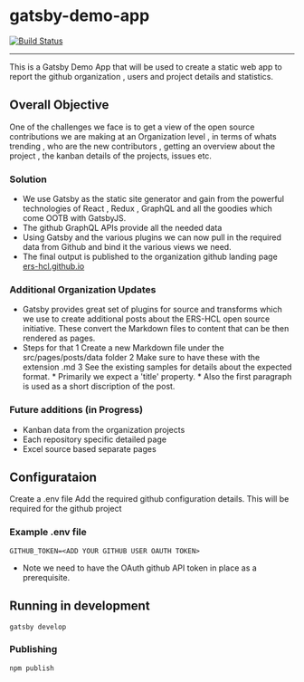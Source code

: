 # gatsby-demo-app

[![Build Status](https://travis-ci.org/ERS-HCL/gatsby-demo-app.svg?branch=master)](https://travis-ci.org/ERS-HCL/gatsby-demo-app)

---

This is a Gatsby Demo App that will be used to create a static web app to report the github organization , users and project details and statistics.

## Overall Objective

One of the challenges we face is to get a view of the open source contributions we are making at an Organization level , in terms of whats trending , who are the new contributors , getting an overview about the project , the kanban details of the projects, issues etc.

### Solution

* We use Gatsby as the static site generator and gain from the powerful technologies of React , Redux , GraphQL and all the goodies which come OOTB with GatsbyJS.
* The github GraphQL APIs provide all the needed data
* Using Gatsby and the various plugins we can now pull in the required data from Github and bind it the various views we need. 
* The final output is published to the organization github landing page [ers-hcl.github.io](https://ers-hcl.github.io/)

### Additional Organization Updates

* Gatsby provides great set of plugins for source and transforms which we use to create additional posts about the ERS-HCL open source initiative. These convert the Markdown files to content that can be then rendered as pages.
* Steps for that
    1 Create a new Markdown file under the src/pages/posts/data folder
    2 Make sure to have these with the extension .md
    3 See the existing samples for details about the expected format. 
        * Primarily we expect a 'title' property.
        * Also the first paragraph is used as a short discription of the post.

### Future additions (in Progress)

* Kanban data from the organization projects
* Each repository specific detailed page
* Excel source based separate pages

## Configurataion

Create a .env file
Add the required github configuration details. This will be required for the github project

### Example .env file

```property
GITHUB_TOKEN=<ADD YOUR GITHUB USER OAUTH TOKEN> 
```

* Note we need to have the OAuth github API token in place as a prerequisite.

## Running in development

`gatsby develop`

### Publishing

`npm publish`